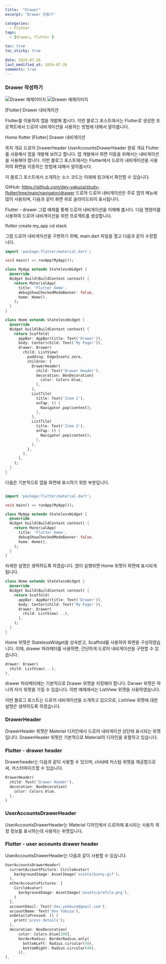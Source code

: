 ```yaml
---
title:  "Drawer" 
excerpt: "Drawer 만들기"

categories:
  - Flutter
tags:
  - [drawer, flutter ]

toc: true
toc_sticky: true
 
date: 2024-07-26
last_modified_at: 2024-07-26
comments: true
---
```


### Drawer 작성하기
![Drawer 예제이미지 ](/assets/images/drawer1.png)
![Drawer 예제이미지 ](/assets/images/drawer2.png)


[Flutter] Drawer 내비게이션


Flutter를 이용하여 앱을 개발해 봅시다. 이번 블로그 포스트에서는 Flutter로 생성한 프로젝트에서 드로어 내비게이션을 사용하는 방법에 대해서 알아봅니다.




Home
flutter
[Flutter] Drawer 내비게이션

목차
개요
드로어
DrawerHeader
UserAccountsDrawerHeader
완료
개요
Flutter를 사용해서 앱을 개발해 보려고 합니다. 앱 개발에서 화면 이동을 위해서는 내비게이션을 사용해야 합니다. 이번 블로그 포스트에서는 Flutter에서 드로어 내비게이션을 사용하여 화면을 이동하는 방법에 대해서 알아봅시다.

이 블로그 포스트에서 소개하는 소스 코드는 아래에 링크에서 확인할 수 있습니다.

GitHub: https://github.com/dev-yakuza/study-flutter/tree/main/navigator/drawer
드로어
드로어 내비게이션은 주로 앱의 메뉴에 많이 사용되며, 다음과 같이 화면 위로 슬라이드되어 표시됩니다.

Flutter - drawer
그럼 예제를 통해 드로어 내비게이션을 이해해 봅시다. 다음 명령어를 사용하여 드로어 내비게이션을 위한 프로젝트를 생성합니다.

flutter create my_app
cd stack


그럼 드로어 내비게이션을 구현하기 위해, main.dart 파일을 열고 다음과 같이 수정합니다.


```dart
import 'package:flutter/material.dart';

void main() => runApp(MyApp());

class MyApp extends StatelessWidget {
  @override
  Widget build(BuildContext context) {
    return MaterialApp(
      title: 'Flutter Demo',
      debugShowCheckedModeBanner: false,
      home: Home(),
    );
  }
}

class Home extends StatelessWidget {
  @override
  Widget build(BuildContext context) {
    return Scaffold(
      appBar: AppBar(title: Text('Drawer')),
      body: Center(child: Text('My Page!')),
      drawer: Drawer(
        child: ListView(
          padding: EdgeInsets.zero,
          children: [
            DrawerHeader(
              child: Text('Drawer Header'),
              decoration: BoxDecoration(
                color: Colors.blue,
              ),
            ),
            ListTile(
              title: Text('Item 1'),
              onTap: () {
                Navigator.pop(context);
              },
            ),
            ListTile(
              title: Text('Item 2'),
              onTap: () {
                Navigator.pop(context);
              },
            ),
          ],
        ),
      ),
    );
  }
}

```






다음은 기본적으로 앱을 화면에 표시하기 위한 부분입니다.

```dart

import 'package:flutter/material.dart';

void main() => runApp(MyApp());

class MyApp extends StatelessWidget {
  @override
  Widget build(BuildContext context) {
    return MaterialApp(
      title: 'Flutter Demo',
      debugShowCheckedModeBanner: false,
      home: Home(),
    );
  }
}

```
자세한 설명은 생략하도록 하겠습니다. 앱이 실행되면 Home 위젯이 화면에 표시되게 됩니다.



```dart
class Home extends StatelessWidget {
  @override
  Widget build(BuildContext context) {
    return Scaffold(
      appBar: AppBar(title: Text('Drawer')),
      body: Center(child: Text('My Page!')),
      drawer: Drawer(
        child: ListView(...),
      ),
    );
  }
}
```
Home 위젯은 StatelessWidget을 상속받고, Scaffold를 사용하여 화면을 구성하였습니다. 이때, drawer 파라메터를 사용하면, 간단하게 드로어 내비게이션을 구현할 수 있습니다.

```dart
drawer: Drawer(
  child: ListView(...),
),

```

drawer 파라메터에는 기본적으로 Drawer 위젯을 지정해야 합니다. Darwer 위젯은 하나의 자식 위젯을 가질 수 있습니다. 이번 예제에서는 ListView 위젯을 사용하였습니다.

이번 블로그 포스트는 드로어 내비게이션을 소개하고 있으므로, ListView 위젯에 대한 설명은 생략하도록 하겠습니다.

### DrawerHeader
DrawerHeader 위젯은 Material 디자인에서 드로어 내비게이션 상단에 표시되는 위젯입니다. DrawerHeader 위젯은 기본적으로 Material의 디자인을 포함하고 있습니다.

### Flutter - drawer header
Drawerheader는 다음과 같이 사용할 수 있으며, child에 커스텀 위젯을 제공함으로써, 커스터마이즈할 수 있습니다.
```dart
DrawerHeader(
  child: Text('Drawer Header'),
  decoration: BoxDecoration(
    color: Colors.blue,
  ),
)
```

### UserAccountsDrawerHeader
UserAccountsDrawerHeader는 Material 디자인에서 드로어에 표시되는 사용자 계정 정보를 표시하는데 사용하는 위젯입니다.

### Flutter - user accounts drawer header
UserAccountsDrawerHeader는 다음과 같이 사용할 수 있습니다.

```dart
UserAccountsDrawerHeader(
  currentAccountPicture: CircleAvatar(
    backgroundImage: AssetImage('assets/bunny.gif'),
  ),
  otherAccountsPictures: [
    CircleAvatar(
      backgroundImage: AssetImage('assets/profile.png'),
    )
  ],
  accountEmail: Text('dev.yakkuza@gmail.com'),
  accountName: Text('Dev Yakuza'),
  onDetailsPressed: () {
    print('press details');
  },
  decoration: BoxDecoration(
      color: Colors.blue[300],
      borderRadius: BorderRadius.only(
        bottomLeft: Radius.circular(40),
        bottomRight: Radius.circular(40),
      )),
),

```
